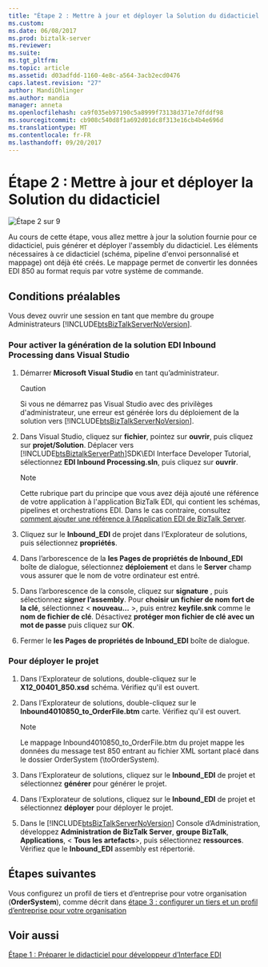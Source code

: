 ```yaml
---
title: "Étape 2 : Mettre à jour et déployer la Solution du didacticiel | Documents Microsoft"
ms.custom: 
ms.date: 06/08/2017
ms.prod: biztalk-server
ms.reviewer: 
ms.suite: 
ms.tgt_pltfrm: 
ms.topic: article
ms.assetid: d03adfdd-1160-4e8c-a564-3acb2ecd0476
caps.latest.revision: "27"
author: MandiOhlinger
ms.author: mandia
manager: anneta
ms.openlocfilehash: ca9f035eb97190c5a8999f73138d371e7dfddf98
ms.sourcegitcommit: cb908c540d8f1a692d01dc8f313e16cb4b4e696d
ms.translationtype: MT
ms.contentlocale: fr-FR
ms.lasthandoff: 09/20/2017
---
```

# <a name="step-2-update-and-deploy-the-tutorial-solution"></a>Étape 2 : Mettre à jour et déployer la Solution du didacticiel
![Étape 2 sur 9](../adapters-and-accelerators/wcf-lob-adapter-sdk/media/step-2of9.gif "Step_2of9")  
  
 Au cours de cette étape, vous allez mettre à jour la solution fournie pour ce didacticiel, puis générer et déployer l'assembly du didacticiel. Les éléments nécessaires à ce didacticiel (schéma, pipeline d'envoi personnalisé et mappage) ont déjà été créés. Le mappage permet de convertir les données EDI 850 au format requis par votre système de commande.  
  
## <a name="prerequisites"></a>Conditions préalables  
 Vous devez ouvrir une session en tant que membre du groupe Administrateurs [!INCLUDE[btsBizTalkServerNoVersion](../includes/btsbiztalkservernoversion-md.md)].  
  
### <a name="to-enable-the-edi-inbound-processing-solution-to-be-built-in-visual-studio"></a>Pour activer la génération de la solution EDI Inbound Processing dans Visual Studio  
  
1.  Démarrer **Microsoft Visual Studio** en tant qu’administrateur.  
  
    > [!CAUTION]
    >  Si vous ne démarrez pas Visual Studio avec des privilèges d'administrateur, une erreur est générée lors du déploiement de la solution vers [!INCLUDE[btsBizTalkServerNoVersion](../includes/btsbiztalkservernoversion-md.md)].  
  
2.  Dans Visual Studio, cliquez sur **fichier**, pointez sur **ouvrir**, puis cliquez sur **projet/Solution**. Déplacer vers [!INCLUDE[btsBiztalkServerPath](../includes/btsbiztalkserverpath-md.md)]SDK\EDI Interface Developer Tutorial, sélectionnez **EDI Inbound Processing.sln**, puis cliquez sur **ouvrir**.  
  
    > [!NOTE]
    >  Cette rubrique part du principe que vous avez déjà ajouté une référence de votre application à l'application BizTalk EDI, qui contient les schémas, pipelines et orchestrations EDI. Dans le cas contraire, consultez [comment ajouter une référence à l’Application EDI de BizTalk Server](http://msdn.microsoft.com/library/7af066fb-372f-4709-b566-c8d6b4a9d782).  
  
3.  Cliquez sur le **Inbound_EDI** de projet dans l’Explorateur de solutions, puis sélectionnez **propriétés**.  
  
4.  Dans l’arborescence de la **les Pages de propriétés de Inbound_EDI** boîte de dialogue, sélectionnez **déploiement** et dans le **Server** champ vous assurer que le nom de votre ordinateur est entré.  
  
5.  Dans l’arborescence de la console, cliquez sur **signature** , puis sélectionnez **signer l’assembly**. Pour **choisir un fichier de nom fort de la clé**, sélectionnez \< **nouveau...** >, puis entrez **keyfile.snk** comme le **nom de fichier de clé**. Désactivez **protéger mon fichier de clé avec un mot de passe** puis cliquez sur **OK**.  
  
6.  Fermer le **les Pages de propriétés de Inbound_EDI** boîte de dialogue.  
  
### <a name="to-deploy-the-project"></a>Pour déployer le projet  
  
1.  Dans l’Explorateur de solutions, double-cliquez sur le **X12_00401_850.xsd** schéma. Vérifiez qu'il est ouvert.  
  
2.  Dans l’Explorateur de solutions, double-cliquez sur le **Inbound4010850_to_OrderFile.btm** carte. Vérifiez qu'il est ouvert.  
  
    > [!NOTE]
    >  Le mappage Inbound4010850_to_OrderFile.btm du projet mappe les données du message test 850 entrant au fichier XML sortant placé dans le dossier OrderSystem (\toOrderSystem).  
  
3.  Dans l’Explorateur de solutions, cliquez sur le **Inbound_EDI** de projet et sélectionnez **générer** pour générer le projet.  
  
4.  Dans l’Explorateur de solutions, cliquez sur le **Inbound_EDI** de projet et sélectionnez **déployer** pour déployer le projet.  
  
5.  Dans le [!INCLUDE[btsBizTalkServerNoVersion](../includes/btsbiztalkservernoversion-md.md)] Console d’Administration, développez **Administration de BizTalk Server**, **groupe BizTalk**, **Applications**, \<  **Tous les artefacts**>, puis sélectionnez **ressources**. Vérifiez que le **Inbound_EDI** assembly est répertorié.  
  
## <a name="next-steps"></a>Étapes suivantes  
 Vous configurez un profil de tiers et d’entreprise pour votre organisation (**OrderSystem**), comme décrit dans [étape 3 : configurer un tiers et un profil d’entreprise pour votre organisation](../core/step-3-configure-a-party-and-business-profile-for-your-organization1.md)  
  
## <a name="see-also"></a>Voir aussi  
 [Étape 1 : Préparer le didacticiel pour développeur d’Interface EDI](../core/step-1-prepare-for-the-edi-interface-developer-tutorial.md)